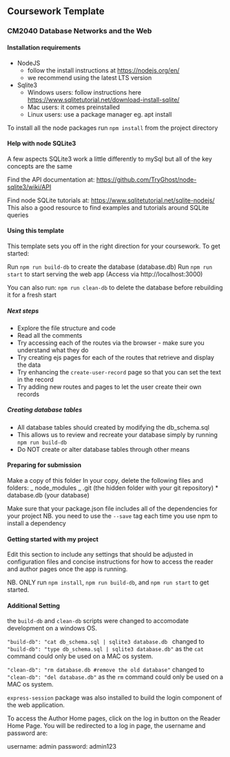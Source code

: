 ## Coursework Template

### CM2040 Database Networks and the Web

#### Installation requirements

- NodeJS
  - follow the install instructions at https://nodejs.org/en/
  - we recommend using the latest LTS version
- Sqlite3
  - Windows users: follow instructions here https://www.sqlitetutorial.net/download-install-sqlite/
  - Mac users: it comes preinstalled
  - Linux users: use a package manager eg. apt install

To install all the node packages run `npm install` from the project directory

#### Help with node SQLite3

A few aspects SQLite3 work a little differently to mySql but all of the key concepts are the same

Find the API documentation at:
https://github.com/TryGhost/node-sqlite3/wiki/API

Find node SQLite tutorials at:
https://www.sqlitetutorial.net/sqlite-nodejs/
This also a good resource to find examples and tutorials around SQLite queries

#### Using this template

This template sets you off in the right direction for your coursework. To get started:

Run `npm run build-db` to create the database (database.db)
Run `npm run start` to start serving the web app (Access via http://localhost:3000)

You can also run:
`npm run clean-db` to delete the database before rebuilding it for a fresh start

##### Next steps

- Explore the file structure and code
- Read all the comments
- Try accessing each of the routes via the browser - make sure you understand what they do
- Try creating ejs pages for each of the routes that retrieve and display the data
- Try enhancing the `create-user-record` page so that you can set the text in the record
- Try adding new routes and pages to let the user create their own records

##### Creating database tables

- All database tables should created by modifying the db_schema.sql
- This allows us to review and recreate your database simply by running `npm run build-db`
- Do NOT create or alter database tables through other means

#### Preparing for submission

Make a copy of this folder
In your copy, delete the following files and folders:
_ node_modules
_ .git (the hidden folder with your git repository) \* database.db (your database)

Make sure that your package.json file includes all of the dependencies for your project NB. you need to use the `--save` tag each time you use npm to install a dependency

#### Getting started with my project

Edit this section to include any settings that should be adjusted in configuration files and concise instructions for how to access the reader and author pages once the app is running.

NB. ONLY run `npm install`, `npm run build-db`, and `npm run start` to get started.

#### Additional Setting

the `build-db` and `clean-db` scripts were changed to accomodate development on a windows OS.

`"build-db": "cat db_schema.sql | sqlite3 database.db ` changed to `"build-db": "type db_schema.sql | sqlite3 database.db"` as the `cat` command could only be used on a MAC os system.

`"clean-db": "rm database.db #remove the old database"` changed to
`"clean-db": "del database.db"` as the `rm` command could only be used on a MAC os system.

`express-session` package was also installed to build the login component of the web application.

To access the Author Home pages, click on the log in button on the Reader Home Page. You will be redirected to a log in page, the username and password are:

username: admin
password: admin123
